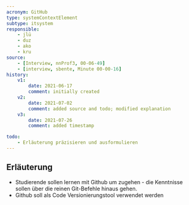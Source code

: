 ```yaml
---
acronym: GitHub
type: systemContextElement
subtype: itsystem
responsible:
    - jlü
    - duz
    - ako
    - kru
source:
    - [Interview, nnProf3, 00-06-49]
    - [interview, sbente, Minute 00-00-16]
history:
    v1:
        date: 2021-06-17
        comment: initially created
    v2:
        date: 2021-07-02
        comment: added source and todo; modified explanation
    v3:
        date: 2021-07-26
        comment: added timestamp

todo:
    - Erläuterung präzisieren und ausformulieren
---
```


## Erläuterung

* Studierende sollen lernen mit Github um zugehen - die Kenntnisse sollen über die reinen Git-Befehle hinaus gehen.
* Github soll als Code Versionierungstool verwendet werden
